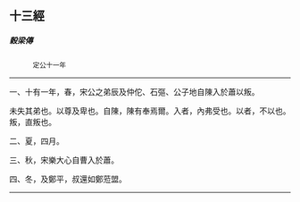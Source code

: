 

## 十三經

##### 穀梁傳
　　　`定公十一年`

* * *

一、十有一年，春，宋公之弟辰及仲佗、石彄、公子地自陳入於蕭以叛。

未失其弟也。以尊及卑也。自陳，陳有奉焉爾。入者，內弗受也。以者，不以也。叛，直叛也。

二、夏，四月。

三、秋，宋樂大心自曹入於蕭。

四、冬，及鄭平，叔還如鄭蒞盟。

* * *

